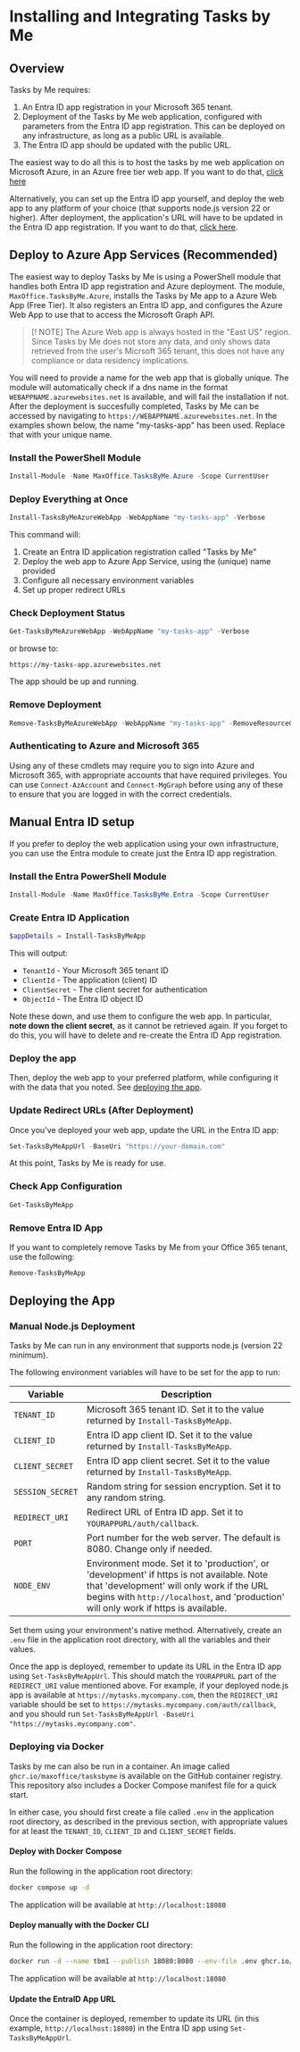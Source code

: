# Installing and Integrating Tasks by Me

## Overview

Tasks by Me requires:

1. An Entra ID app registration in your Microsoft 365 tenant.  
1. Deployment of the Tasks by Me web application, configured with parameters from the Entra ID app registration. This can be deployed on any infrastructure, as long as a public URL is available. 
1. The Entra ID app should be updated with the public URL.

The easiest way to do all this is to host the tasks by me web application on Microsoft Azure, in an Azure free tier web app. If you want to do that, [click here](#deploy-to-azure-app-services-recommended)

Alternatively, you can set up the Entra ID app yourself, and deploy the web app to any platform of your choice (that supports node.js version 22 or higher). After deployment, the application's URL will have to be updated in the Entra ID app registration. If you want to do that, [click here](#create-entra-id-application).

## Deploy to Azure App Services (Recommended)

The easiest way to deploy Tasks by Me is using a PowerShell module that handles both Entra ID app registration and Azure deployment. The module, `MaxOffice.TasksByMe.Azure`, installs the Tasks by Me app to a Azure Web App (Free Tier). It also registers an Entra ID app, and configures the Azure Web App to use that to access the Microsoft Graph API.

> [! NOTE]
> The Azure Web app is always hosted in the "East US" region. Since Tasks by Me does not store any data, and only shows data retrieved from the user's Micrsoft 365 tenant, this does not have any compliance or data residency implications.

You will need to provide a name for the web app that is globally unique. The module will automatically check if a dns name in the format `WEBAPPNAME.azurewebsites.net` is available, and will fail the installation if not. After the deployment is succesfully completed, Tasks by Me can be accessed by navigating to `https://WEBAPPNAME.azurewebsites.net`. In the examples shown below, the name "my-tasks-app" has been used. Replace that with your unique name.

### Install the PowerShell Module

```powershell
Install-Module -Name MaxOffice.TasksByMe.Azure -Scope CurrentUser
```

### Deploy Everything at Once

```powershell
Install-TasksByMeAzureWebApp -WebAppName "my-tasks-app" -Verbose
```

This command will:
1. Create an Entra ID application registration called "Tasks by Me"
2. Deploy the web app to Azure App Service, using the (unique) name provided
3. Configure all necessary environment variables
4. Set up proper redirect URLs

### Check Deployment Status

```powershell
Get-TasksByMeAzureWebApp -WebAppName "my-tasks-app" -Verbose
```

or browse to:

```
https://my-tasks-app.azurewebsites.net
```

The app should be up and running.

### Remove Deployment

```powershell
Remove-TasksByMeAzureWebApp -WebAppName "my-tasks-app" -RemoveResourceGroup -RemoveEntraApp -Verbose
```

### Authenticating to Azure and Microsoft 365

Using any of these cmdlets may require you to sign into Azure and Microsoft 365, with appropriate accounts that have required privileges. You can use `Connect-AzAccount` and `Connect-MgGraph` before using any of these to ensure that you are logged in with the correct credentials.

## Manual Entra ID setup

If you prefer to deploy the web application using your own infrastructure, you can use the Entra module to create just the Entra ID app registration.

### Install the Entra PowerShell Module

```powershell
Install-Module -Name MaxOffice.TasksByMe.Entra -Scope CurrentUser
```

### Create Entra ID Application

```powershell
$appDetails = Install-TasksByMeApp
```

This will output:
- `TenantId` - Your Microsoft 365 tenant ID
- `ClientId` - The application (client) ID
- `ClientSecret` - The client secret for authentication
- `ObjectId` - The Entra ID object ID

Note these down, and use them to configure the web app. In particular, **note down the client secret**, as
it cannot be retrieved again. If you forget to do this, you will have to delete and re-create the Entra ID App registration.

### Deploy the app
Then, deploy the web app to your preferred platform, while configuring it with the data that you noted. See [deploying the app](#deploying-the-app).

### Update Redirect URLs (After Deployment)

Once you've deployed your web app, update the URL in the Entra ID app:

```powershell
Set-TasksByMeAppUrl -BaseUri "https://your-domain.com"
```

At this point, Tasks by Me is ready for use.

### Check App Configuration

```powershell
Get-TasksByMeApp
```

### Remove Entra ID App

If you want to completely remove Tasks by Me from your Office 365 tenant, use the following:

```powershell
Remove-TasksByMeApp
```

## Deploying the App

### Manual Node.js Deployment

Tasks by Me can run in any environment that supports node.js (version 22 minimum). 

The following environment variables will have to be set for the app to run:

| Variable | Description |
|----------|-------------|
| `TENANT_ID` | Microsoft 365 tenant ID. Set it to the value returned by `Install-TasksByMeApp`. |
| `CLIENT_ID` | Entra ID app client ID. Set it to the value returned by `Install-TasksByMeApp`. |
| `CLIENT_SECRET` | Entra ID app client secret. Set it to the value returned by `Install-TasksByMeApp`. |
| `SESSION_SECRET` | Random string for session encryption. Set it to any random string. |
| `REDIRECT_URI` | Redirect URL of Entra ID app. Set it to `YOURAPPURL/auth/callback`.|
| `PORT` | Port number for the web server. The default is 8080. Change only if needed. |
| `NODE_ENV` | Environment mode. Set it to 'production', or 'development' if https is not available. Note that 'development' will only work if the URL begins with `http://localhost`, and 'production' will only work if https is available. |

Set them using your environment's native method. Alternatively, create an `.env` file in the application root directory, with all the variables and their values.

Once the app is deployed, remember to update its URL in the Entra ID app using `Set-TasksByMeAppUrl`. This should match the `YOURAPPURL` part of the `REDIRECT_URI` value mentioned above. For example, if your deployed node.js app is available at `https://mytasks.mycompany.com`, then the `REDIRECT_URI` variable should be set to `https://mytasks.mycompany.com/auth/callback`, and you should run `Set-TasksByMeAppUrl -BaseUri "https://mytasks.mycompany.com"`.

### Deploying via Docker

Tasks by me can also be run in a container. An image called `ghcr.io/maxoffice/tasksbyme` is available on the GitHub container registry. This repository also includes a Docker Compose manifest file for a quick start.

In either case, you should first create a file called `.env` in the application root directory, as described in the previous section, with appropriate values for at least the `TENANT_ID`, `CLIENT_ID` and `CLIENT_SECRET` fields.

#### Deploy with Docker Compose

Run the following in the application root directory:

```bash
docker compose up -d
```

The application will be available at `http://localhost:18080`

#### Deploy manually with the Docker CLI

Run the following in the application root directory:

```bash
docker run -d --name tbm1 --publish 18080:8080 --env-file .env ghcr.io/maxoffice/tasksbyme
```

The application will be available at `http://localhost:18080`

#### Update the EntraID App URL

Once the container is deployed, remember to update its URL (in this example, `http://localhost:18080`) in the Entra ID app using `Set-TasksByMeAppUrl`.
